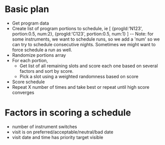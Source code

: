 # Basic plan
- Get program data
- Create list of program portions to schedule, ie 
	[
		{progId:'N123', portion:0.5, num:2}, 
		{progId:'C123', portion:0.5, num:1}
	]
 -- Note: for some instruments, we want to schedule runs, so we add a 'num' so we can try to schedule consecutive nights.  Sometimes we might want to force schedule a run as well.
- Randomize portions array
- For each portion, 
  - Get list of all remaining slots and score each one based on several factors and sort by score.
  - Pick a slot using a weighted randomness based on score
- Score schedule
- Repeat X number of times and take best or repeat until high score converges


# Factors in scoring a schedule
- number of instrument switches
- visit is on preferred/acceptable/neutral/bad date
- visit date and time has priority target visible

